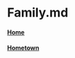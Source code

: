 # Family.md
#### [Home](https://github.com/lukefisha/README.md.git)
#### [Hometown](https://github.com/lukefisha/Hometown.md.git)
